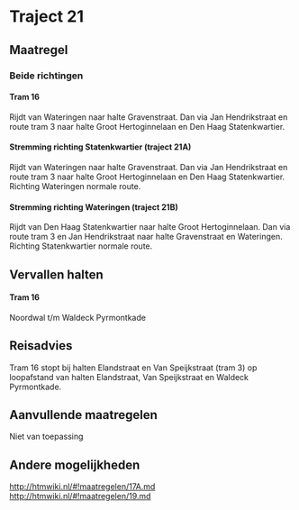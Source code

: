 # Traject 21
## Maatregel
### Beide richtingen

#### Tram 16
Rijdt van Wateringen naar halte Gravenstraat. 
Dan via Jan Hendrikstraat en route tram 3 naar halte Groot Hertoginnelaan en Den Haag Statenkwartier.

#### Stremming richting Statenkwartier (traject 21A)
Rijdt van Wateringen naar halte Gravenstraat. 
Dan via Jan Hendrikstraat en route tram 3 naar halte Groot Hertoginnelaan en Den Haag Statenkwartier.
Richting Wateringen normale route.

#### Stremming richting Wateringen (traject 21B)
Rijdt van Den Haag Statenkwartier naar halte Groot Hertoginnelaan. 
Dan via route tram 3 en Jan Hendrikstraat naar halte Gravenstraat en Wateringen.
Richting Statenkwartier normale route.

## Vervallen halten
#### Tram 16
Noordwal t/m Waldeck Pyrmontkade 

## Reisadvies
Tram 16 stopt bij halten Elandstraat en Van Speijkstraat (tram 3) op loopafstand van halten Elandstraat, Van Speijkstraat en Waldeck Pyrmontkade.

## Aanvullende maatregelen
Niet van toepassing

## Andere mogelijkheden
http://htmwiki.nl/#!maatregelen/17A.md
http://htmwiki.nl/#!maatregelen/19.md
